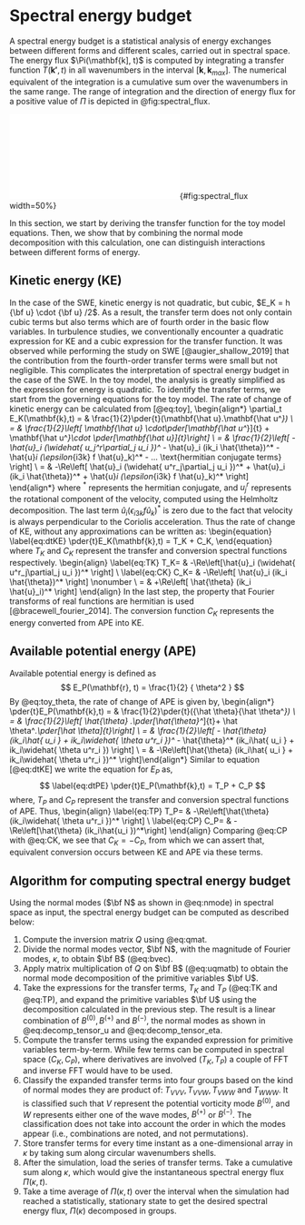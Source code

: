 Spectral energy budget
======================

A spectral energy budget is a statistical analysis of energy exchanges between
different forms and different scales, carried out in spectral space.
The energy flux $\Pi(\mathbf{k], t)$ is computed by integrating a transfer function
$T(\mathbf{k'}, t)$ in all wavenumbers in the interval $[\mathbf{k},
\mathbf{k}_{max}]$. The numerical equivalent of the integration is a cumulative
sum over the wavenumbers in the same range. The range of integration and the
direction of energy flux for a positive value of $\Pi$ is depicted in
@fig:spectral_flux.

![Spectral energy flux ($\Pi$) in two dimensions, computed numerically by a
cumulative sum of the transfer function ($T$) at all scales outside (in red) of
wavenumber shell $\kappa$ (in blue). Only one of the quadrants in the spectral
plane is shown.
](./imgs/spectral_flux.pdf){#fig:spectral_flux width=50%}

In this section, we start by deriving the transfer function for the toy model
equations. Then, we show that by combining the normal mode decomposition with
this calculation, one can distinguish interactions between different forms of
energy.

## Kinetic energy (KE)

In the case of the SWE, kinetic energy is not quadratic, but cubic,
$E_K = h {\bf u} \cdot {\bf u} /2$. As a result, the transfer term
does not only contain cubic terms but also terms which are of fourth
order in the basic flow variables.
In turbulence studies, we conventionally encounter a quadratic
expression for KE and a cubic expression for the transfer function. It was
observed while performing the study on SWE [@augier_shallow_2019] that the
contribution from the fourth-order transfer terms were small but not
negligible. This complicates the interpretation of spectral energy budget in
the case of the SWE. In the toy model, the analysis is greatly simplified as
the expression for energy is quadratic. To identify the transfer terms, we
start from the governing equations for the toy model. The rate of
change of kinetic energy can be calculated from [@eq:toy],
\begin{align*}
    \partial_t E_K(\mathbf{k},t)
    = & \frac{1}{2}\pder{t}(\mathbf{\hat u}.\mathbf{\hat u^*})       \\
    = & \frac{1}{2}\left[ \mathbf{\hat u} \cdot\pder[\mathbf{\hat u^*}]{t}
        + \mathbf{\hat u^*}\cdot \pder[\mathbf{\hat u}]{t}\right]          \\
    = & \frac{1}{2}\left[ -\hat{u}_i (\widehat{ u_j^r\partial_j u_i })^*
        - \hat{u}_i (ik_i \hat{\theta})^*
        - \hat{u}_i (\epsilon_{i3k} f \hat{u}_k)^*
        - ... \text{hermitian conjugate terms}
        \right]                                                        \\
    = & -\Re\left[ \hat{u}_i (\widehat{ u^r_j\partial_j u_i })^*
        + \hat{u}_i (ik_i \hat{\theta})^*
        + \hat{u}_i (\epsilon_{i3k} f \hat{u}_k)^* \right]
\end{align*}
where $^*$ represents the hermitian conjugate, and $u_j^r$ represents the
rotational component of the velocity, computed using the Helmholtz decomposition.
The last term $\hat{u}_i (\epsilon_{i3k} f \hat{u}_k)^*$ is zero due to
the fact that velocity is always perpendicular to the Coriolis acceleration.
Thus the rate of change of KE, without any approximations can be written as:
\begin{equation}
\label{eq:dtKE}
    \pder{t}E_K(\mathbf{k},t) = T_K + C_K,
\end{equation}
where $T_K$ and $C_K$ represent the transfer and conversion spectral
functions respectively.
\begin{align}
    \label{eq:TK}
    T_K= & -\Re\left[\hat{u}_i (\widehat{ u^r_j\partial_j u_i })^* \right] \\
    \label{eq:CK}
    C_K= & -\Re\left[   \hat{u}_i (ik_i \hat{\theta})^*  \right] \nonumber \\
       = & +\Re\left[   \hat{\theta} (ik_i \hat{u}_i)^* \right]
\end{align}
In the last step, the property that Fourier transforms of real functions are
hermitian is used [@bracewell_fourier_2014]. The conversion function $C_K$
represents the energy converted from APE into KE.

## Available potential energy (APE)
Available potential energy is defined as
$$
     E_P(\mathbf{r}, t) = \frac{1}{2} { \theta^2 }
$$
By @eq:toy_theta, the rate of change of APE is given by,
\begin{align*}
    \pder{t}E_P(\mathbf{k},t)
    = & \frac{1}{2}\pder{t}({\hat \theta}{\hat \theta^*})                 \\
    = & \frac{1}{2}\left[ \hat{\theta} .\pder[\hat{\theta}^*]{t}+ \hat
        \theta^*.\pder[\hat \theta]{t}\right]                                 \\
    = & \frac{1}{2}\left[
        - \hat{\theta} (ik_i\hat{ u_i } + ik_i\widehat{ \theta u^r_i })^*
        - \hat{\theta}^* (ik_i\hat{ u_i } + ik_i\widehat{ \theta u^r_i })  \right]
    \\
    = & -\Re\left[\hat{\theta} (ik_i\hat{ u_i } + ik_i\widehat{
            \theta u^r_i })^* \right]\end{align*}
Similar to equation [@eq:dtKE] we write the equation for $E_P$ as,
$$
\label{eq:dtPE}
    \pder{t}E_P(\mathbf{k},t) = T_P + C_P
$$
where, $T_P$ and $C_P$ represent the transfer and conversion spectral
functions of APE. Thus,
\begin{align}
    \label{eq:TP}
    T_P= & -\Re\left[\hat{\theta} (ik_i\widehat{ \theta u^r_i })^*  \right] \\
    \label{eq:CP}
    C_P= & -\Re\left[\hat{\theta} (ik_i\hat{u_i })^*\right]
\end{align}
Comparing @eq:CP with @eq:CK, we see that $C_K = -C_P$, from which we can
assert that, equivalent conversion occurs between KE and APE via these terms.

## Algorithm for computing spectral energy budget

Using the normal modes ($\bf N$ as shown in @eq:nmode) in spectral space as
input, the spectral energy budget can be computed as described below:

1. Compute the inversion matrix $Q$ using @eq:qmat.
1. Divide the normal modes vector, $\bf N$, with the magnitude of Fourier modes, $\kappa$,
   to obtain $\bf B$ (@eq:bvec).
1. Apply matrix multiplication of $Q$ on $\bf B$ (@eq:uqmatb) to obtain the normal
   mode decomposition of the primitive variables $\bf U$.
1. Take the expressions for the transfer terms, $T_K$ and $T_P$ (@eq:TK and
   @eq:TP), and expand the primitive variables $\bf U$ using the decomposition
   calculated in the previous step. The result is a linear combination of
   $B^{(0)}, B^{(+)}$ and $B^{(-)}$, the normal modes as shown in @eq:decomp_tensor_u
   and @eq:decomp_tensor_eta.
1. Compute the transfer terms using the expanded expression for primitive
   variables term-by-term. While few terms can be computed in spectral space
   ($C_K, C_P$), where derivatives are involved ($T_K, T_P$) a couple of FFT and
   inverse FFT would have to be used.
1. Classify the expanded transfer terms into four groups based on the kind of
   normal modes they are product of: $T_{VVV}, T_{VVW}, T_{VWW}$ and $T_{WWW}$.
   It is classified such that $V$ represent the potential vorticity mode
   $B^{(0)}$, and $W$ represents either one of the wave modes, $B^{(+)}$ or
   $B^{(-)}$. The classification does not take into account the order in which
   the modes appear (i.e., combinations are noted, and not permutations).
1. Store transfer terms for every time instant as a one-dimensional array in
   $\kappa$ by taking sum along circular wavenumbers shells.
1. After the simulation, load the series of transfer terms. Take a cumulative sum
   along $\kappa$, which would give the instantaneous spectral energy flux
   $\Pi(\kappa, t)$.
1. Take a time average of $\Pi(\kappa, t)$ over the interval when the simulation
   had reached a statistically, stationary state to get the desired spectral
   energy flux, $\Pi(\kappa)$ decomposed in groups.

